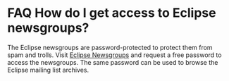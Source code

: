 FAQ How do I get access to Eclipse newsgroups?
==============================================

The Eclipse newsgroups are password-protected to protect them from spam and trolls. 
Visit [Eclipse Newsgroups](https://eclipse.org/newsgroups/index.html) and request a free password to access the newsgroups. The same password can be used to browse the Eclipse mailing list archives.

